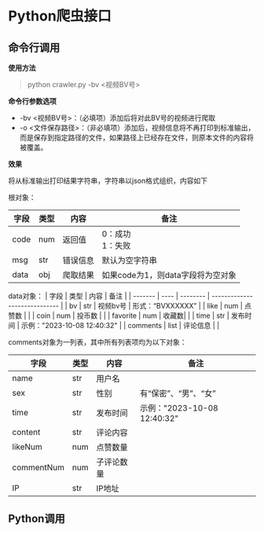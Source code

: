 # Python爬虫接口

## 命令行调用

**使用方法**
> python crawler.py -bv <视频BV号>

**命令行参数选项**

* -bv <视频BV号>：（必填项）添加后将对此BV号的视频进行爬取
* -o <文件保存路径>：（非必填项）添加后，视频信息将不再打印到标准输出，而是保存到指定路径的文件，如果路径上已经存在文件，则原本文件的内容将被覆盖。

**效果**

将从标准输出打印结果字符串，字符串以json格式组织，内容如下

根对象：

| 字段    | 类型 | 内容     | 备注                          |
| ------- | ---- | -------- | ----------------------------- |
| code    | num  | 返回值   |  0：成功<br /> 1：失败 |
| msg | str  | 错误信息 | 默认为空字符串                       |
| data | obj  | 爬取结果 | 如果code为1，则data字段将为空对象                       |

data对象：
| 字段    | 类型 | 内容     | 备注                          |
| ------- | ---- | -------- | ----------------------------- |
| bv    | str  | 视频bv号   |  形式：“BVXXXXXX” |
| like | num  | 点赞数 |                        |
| coin | num  | 投币数 |                        |
| favorite | num  | 收藏数|                      |
| time     | str  | 发布时间        |   示例："2023-10-08 12:40:32"                            |
| comments | list  | 评论信息 |                        |

comments对象为一列表，其中所有列表项均为以下对象：

| 字段  | 类型 | 内容     | 备注                          |
| ------- | ---- | -------- | ----------------------------- |
| name    | str  | 用户名   |  |
| sex | str  | 性别 | 有“保密”、“男”、“女”                       |
| time     | str  | 发布时间        |   示例："2023-10-08 12:40:32"                            |
| content     | str  | 评论内容        |                               |
| likeNum     | num  | 点赞数量        |                               |
| commentNum     | num  | 子评论数量        |                               |
| IP     | str  | IP地址        |                               |

## Python调用